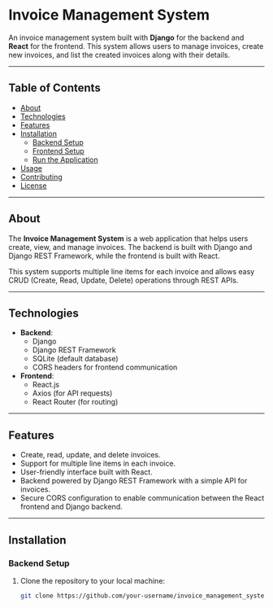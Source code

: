 # Invoice Management System

An invoice management system built with **Django** for the backend and **React** for the frontend. This system allows users to manage invoices, create new invoices, and list the created invoices along with their details.

---

## Table of Contents

- [About](#about)
- [Technologies](#technologies)
- [Features](#features)
- [Installation](#installation)
  - [Backend Setup](#backend-setup)
  - [Frontend Setup](#frontend-setup)
  - [Run the Application](#run-the-application)
- [Usage](#usage)
- [Contributing](#contributing)
- [License](#license)

---

## About

The **Invoice Management System** is a web application that helps users create, view, and manage invoices. The backend is built with Django and Django REST Framework, while the frontend is built with React.

This system supports multiple line items for each invoice and allows easy CRUD (Create, Read, Update, Delete) operations through REST APIs.

---

## Technologies

- **Backend**: 
  - Django
  - Django REST Framework
  - SQLite (default database)
  - CORS headers for frontend communication
- **Frontend**: 
  - React.js
  - Axios (for API requests)
  - React Router (for routing)
  
---

## Features

- Create, read, update, and delete invoices.
- Support for multiple line items in each invoice.
- User-friendly interface built with React.
- Backend powered by Django REST Framework with a simple API for invoices.
- Secure CORS configuration to enable communication between the React frontend and Django backend.

---

## Installation

### Backend Setup

1. Clone the repository to your local machine:
   ```bash
   git clone https://github.com/your-username/invoice_management_system.git

